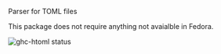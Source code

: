 Parser for TOML files

This package does not require anything not avaialble in Fedora.

![ghc-htoml status](https://copr.fedorainfracloud.org/coprs/dshea/bdcs-haskell-deps/package/ghc-htoml/status_image/last_build.png)
